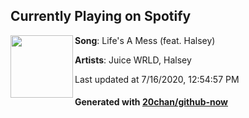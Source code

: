 ## Currently Playing on Spotify

[<img align="left" width="100" src="https://i.scdn.co/image/ab67616d00004851ced005b27d5765bee0dc9099">](https://open.spotify.com/album/3KAi8f2wv601z5bBVTL30l)

**Song**: Life's A Mess (feat. Halsey)

**Artists**: Juice WRLD, Halsey

Last updated at 7/16/2020, 12:54:57 PM

#### Generated with [20chan/github-now](https://github.com/20chan/github-now)